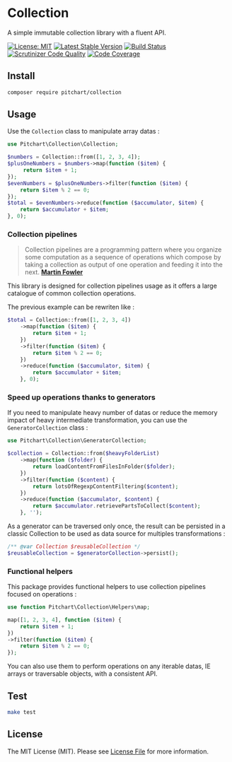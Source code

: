 # Collection

A simple immutable collection library with a fluent API.

[![License: MIT](https://img.shields.io/badge/License-MIT-brightgreen.svg)](https://opensource.org/licenses/MIT)
[![Latest Stable Version](https://poser.pugx.org/pitchart/collection/v/stable)](https://packagist.org/packages/pitchart/collection)
[![Build Status](https://travis-ci.org/pitchart/collection.svg?branch=master)](https://travis-ci.org/pitchart/collection)
[![Scrutinizer Code Quality](https://scrutinizer-ci.com/g/pitchart/collection/badges/quality-score.png?b=master)](https://scrutinizer-ci.com/g/pitchart/collection/?branch=master)
[![Code Coverage](https://scrutinizer-ci.com/g/pitchart/collection/badges/coverage.png?b=master)](https://scrutinizer-ci.com/g/pitchart/collection/?branch=master)

## Install

```bash
composer require pitchart/collection
```

## Usage

Use the `Collection` class to manipulate array datas :

```php
use Pitchart\Collection\Collection;

$numbers = Collection::from([1, 2, 3, 4]);
$plusOneNumbers = $numbers->map(function ($item) {
     return $item + 1;
});
$evenNumbers = $plusOneNumbers->filter(function ($item) {
    return $item % 2 == 0;
});
$total = $evenNumbers->reduce(function ($accumulator, $item) {
    return $accumulator + $item;
}, 0);
```
### Collection pipelines

> Collection pipelines are a programming pattern where you organize some computation as a sequence of operations which compose by taking a collection as output of one operation and feeding it into the next.
> __[Martin Fowler](https://martinfowler.com/articles/collection-pipeline/)__

This library is designed for collection pipelines usage as it offers a large catalogue of common collection operations.

The previous example can be rewriten like :

```php
$total = Collection::from([1, 2, 3, 4])
    ->map(function ($item) {
        return $item + 1;
    })
    ->filter(function ($item) {
        return $item % 2 == 0;
    })
    ->reduce(function ($accumulator, $item) {
        return $accumulator + $item;
    }, 0);
```

### Speed up operations thanks to generators

If you need to manipulate heavy number of datas or reduce the memory impact of heavy intermediate transformation, you can use the `GeneratorCollection` class :

```php
use Pitchart\Collection\GeneratorCollection;

$collection = Collection::from($heavyFolderList)
	->map(function ($folder) {
		return loadContentFromFilesInFolder($folder);
	})
	->filter(function ($content) {
		return lotsOfRegexpContentFiltering($content);
	})
	->reduce(function ($accumulator, $content) {
		return $accumulator.retrievePartsToCollect($content);
	}, '');
```

As a generator can be traversed only once, the result can be persisted in a classic Collection to be used as data source for multiples transformations :

```php
/** @var Collection $reusableCollection */
$reusableCollection = $generatorCollection->persist();
```

### Functional helpers

This package provides functional helpers to use collection pipelines focused on operations :

```php
use function Pitchart\Collection\Helpers\map;

map([1, 2, 3, 4], function ($item) {
    return $item + 1;
})
->filter(function ($item) {
    return $item % 2 == 0;
});
```

You can also use them to perform operations on any iterable datas, IE arrays or traversable objects, with a consistent API.

## Test

```bash
make test
```

## License

The MIT License (MIT). Please see [License File](LICENSE.md) for more information.